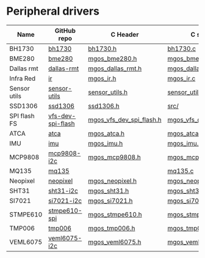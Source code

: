 # Peripheral drivers

|  Name  |   GitHub repo | C   Header  |   C source  |  Javascript |
| ------ | ------------- | ----------- | ----------- | ----------- |
| BH1730 | [bh1730](https://github.com/mongoose-os-libs/bh1730) | [bh1730.h](https://github.com/mongoose-os-libs/bh1730/tree/master/include/bh1730.h) | [bh1730.c](https://github.com/mongoose-os-libs/bh1730/tree/master/src/bh1730.c) | [api_bh1730.js](https://github.com/mongoose-os-libs/bh1730/blob/master/mjs_fs/api_bh1730.js) |
| BME280 | [bme280](https://github.com/mongoose-os-libs/bme280) | [mgos_bme280.h](https://github.com/mongoose-os-libs/bme280/tree/master/include/mgos_bme280.h) | [mgos_bme280.c](https://github.com/mongoose-os-libs/bme280/tree/master/src/mgos_bme280.c) | [api_bme280.js](https://github.com/mongoose-os-libs/bme280/tree/master/mjs_fs/api_bme280.js) |
| Dallas rmt | [dallas-rmt](https://github.com/mongoose-os-libs/dallas-rmt) | [mgos_dallas_rmt.h](https://github.com/mongoose-os-libs/dallas-rmt/tree/master/include/mgos_dallas_rmt.h) | [mgos_dallas_rmt.cpp](https://github.com/mongoose-os-libs/dallas-rmt/tree/master/src/mgos_dallas_rmt.cpp) | [api_dallas_rmt.js](https://github.com/mongoose-os-libs/dallas-rmt/tree/master/mjs_fs/api_dallas_rmt.js) |
| Infra Red | [ir](https://github.com/mongoose-os-libs/ir) | [mgos_ir.h](https://github.com/mongoose-os-libs/ir/tree/master/include/mgos_ir.h) | [mgos_ir.c](https://github.com/mongoose-os-libs/ir/tree/master/src/mgos_ir.c) | [api_ir.js](https://github.com/mongoose-os-libs/ir/tree/master/mjs_fs/api_ir.js) |
| Sensor utils| [sensor-utils](https://github.com/mongoose-os-libs/sensor-utils) | [sensor_utils.h](https://github.com/mongoose-os-libs/sensor-utils/tree/master/src/sensor_utils.h) | [sensor_utils.c](https://github.com/mongoose-os-libs/sensor-utils/tree/master/src/sensor_utils.c) | [api_sensor_utils.js](https://github.com/mongoose-os-libs/sensor-utils/tree/master/fs/api_sensor_utils.js) |
| SSD1306 | [ssd1306](https://github.com/mongoose-os-libs/ssd1306) | [ssd1306.h](https://github.com/mongoose-os-libs/ssd1306/tree/master/include/ssd1306.h) | [src/](https://github.com/mongoose-os-libs/ssd1306/tree/master/src) | &nbsp; |
| SPI flash FS | [vfs-dev-spi-flash](https://github.com/mongoose-os-libs/vfs-dev-spi-flash) | [mgos_vfs_dev_spi_flash.h](https://github.com/mongoose-os-libs/vfs-dev-spi-flash/tree/master/include/mgos_vfs_dev_spi_flash.h) | [mgos_vfs_dev_spi_flash.c](https://github.com/mongoose-os-libs/vfs-dev-spi-flash/tree/master/src/mgos_vfs_dev_spi_flash.c) | &nbsp; |
| ATCA | [atca](https://github.com/mongoose-os-libs/atca) | [mgos_atca.h](https://github.com/mongoose-os-libs/atca/tree/master/include/mgos_atca.h) | [mgos_atca.c](https://github.com/mongoose-os-libs/atca/tree/master/src/mgos_atca.c) | 
| IMU  | [imu](https://github.com/mongoose-os-libs/imu) | [mgos_imu.h](https://github.com/mongoose-os-libs/imu/tree/master/include/mgos_imu.h) | [mgos_imu.c](https://github.com/mongoose-os-libs/imu/tree/master/src/mgos_imu.c) |
| MCP9808 | [mcp9808-i2c](https://github.com/mongoose-os-libs/mcp9808-i2c) | [mgos_mcp9808.h](https://github.com/mongoose-os-libs/mcp9808-i2c/tree/master/include/mgos_mcp9808.h) | [mgos_mcp9808.c](https://github.com/mongoose-os-libs/mcp9808-i2c/tree/master/src/mgos_mcp9808.c) |
| MQ135   | [mq135](https://github.com/mongoose-os-libs/mq135) | &nbsp; | [mq135.c](https://github.com/mongoose-os-libs/mq135/tree/master/src/mq135.c) | [api_mq135.js](https://github.com/mongoose-os-libs/mq135/tree/master/mjs_fs/api_mq135.js) |
| Neopixel | [neopixel](https://github.com/mongoose-os-libs/neopixel) | [mgos_neopixel.h](https://github.com/mongoose-os-libs/neopixel/tree/master/include/mgos_neopixel.h) | [mgos_neopixel.c](https://github.com/mongoose-os-libs/neopixel/tree/master/src/mgos_neopixel.c) | [api_neopixel.js](https://github.com/mongoose-os-libs/neopixel/tree/master/mjs_fs/api_neopixel.js) |
| SHT31  | [sht31-i2c](https://github.com/mongoose-os-libs/sht31-i2c) | [mgos_sht31.h](https://github.com/mongoose-os-libs/sht31-i2c/tree/master/include/mgos_sht31.h) | [mgos_sht31.c](https://github.com/mongoose-os-libs/sht31-i2c/tree/master/src/mgos_sht31.c) |
| SI7021 | [si7021-i2c](https://github.com/mongoose-os-libs/si7021-i2c) | [mgos_si7021.h](https://github.com/mongoose-os-libs/si7021-i2c/tree/master/include/mgos_si7021.h) | [mgos_si7021.c](https://github.com/mongoose-os-libs/si7021-i2c/tree/master/src/mgos_si7021.c) |
| STMPE610 | [stmpe610-spi](https://github.com/mongoose-os-libs/stmpe610-spi) | [mgos_stmpe610.h](https://github.com/mongoose-os-libs/stmpe610-spi/tree/master/include/mgos_stmpe610.h) | [mgos_stmpe610.c](https://github.com/mongoose-os-libs/stmpe610-spi/tree/master/src/mgos_stmpe610.c) |
| TMP006 | [tmp006](https://github.com/mongoose-os-libs/tmp006) | [mgos_tmp006.h](https://github.com/mongoose-os-libs/tmp006/tree/master/include/mgos_tmp006.h) | [mgos_tmp006.c](https://github.com/mongoose-os-libs/tmp006/tree/master/src/mgos_tmp006.c) | [api_tmp006.js](https://github.com/mongoose-os-libs/tmp006/tree/master/mjs_fs/api_tmp006.js) |
| VEML6075 | [veml6075-i2c](https://github.com/mongoose-os-libs/veml6075-i2c) | [mgos_veml6075.h](https://github.com/mongoose-os-libs/veml6075-i2c/tree/master/include/mgos_veml6075.h) | [mgos_veml6075.c](https://github.com/mongoose-os-libs/veml6075-i2c/tree/master/src/mgos_veml6075.c) |
